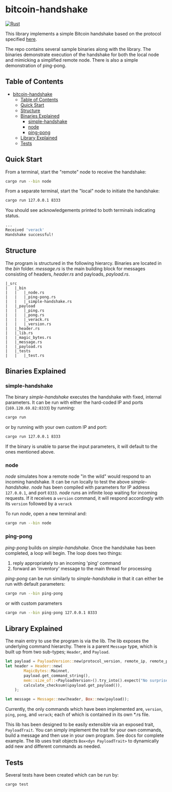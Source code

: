# bitcoin-handshake

[![Rust](https://github.com/luke-lorenzini/bitcoin-handshake/actions/workflows/rust.yml/badge.svg)](https://github.com/luke-lorenzini/bitcoin-handshake/actions/workflows/rust.yml)

This library implements a simple Bitcoin handshake based on the protocol specified [here](<https://en.bitcoin.it/wiki/Protocol_documentation>).

The repo contains several sample binaries along with the library. The binaries demonstrate execution of the handshake for both the local node and mimicking a simplified remote node. There is also a simple demonstration of ping-pong.

## Table of Contents

- [bitcoin-handshake](#bitcoin-handshake)
  - [Table of Contents](#table-of-contents)
  - [Quick Start](#quick-start)
  - [Structure](#structure)
  - [Binaries Explained](#binaries-explained)
    - [simple-handshake](#simple-handshake)
    - [node](#node)
    - [ping-pong](#ping-pong)
  - [Library Explained](#library-explained)
  - [Tests](#tests)

## Quick Start

From a terminal, start the "remote" node to receive the handshake:

```bash
cargo run --bin node
```

From a separate terminal, start the "local" node to initiate the handshake:

```bash
cargo run 127.0.0.1 8333
```

You should see acknowledgements printed to both terminals indicating status.

```bash
...
Received 'verack'
Handshake successful!
```

## Structure

The program is structured in the following hierarcy. Binaries are located in the *bin* folder. *message.rs* is the main building block for messages consisting of headers, *header.rs* and payloads, *payload.rs*.

```tree
|_src
|   |_bin
|   |   |_node.rs
|   |   |_ping-pong.rs
|   |   |_simple-handshake.rs
|   |_payload
|   |   |_ping.rs
|   |   |_pong.rs
|   |   |_verack.rs
|   |   |_version.rs
|   |_header.rs
|   |_lib.rs
|   |_magic_bytes.rs
|   |_message.rs
|   |_payload.rs
|   |_tests
|   |   |_test.rs
```

## Binaries Explained

### simple-handshake

The binary *simple-handshake* executes the handshake with fixed, internal parameters. It can be run with either the hard-coded IP and ports (`169.120.69.82:8333`) by running:

```bash
cargo run
```

or by running with your own custom IP and port:

```bash
cargo run 127.0.0.1 8333
```

If the binary is unable to parse the input parameters, it will default to the ones mentioned above.

### node

*node* simulates how a remote node "in the wild" would respond to an incoming handshake. It can be run locally to test the above *simple-handshake*. *node* has been compiled with parameters for IP address `127.0.0.1`, and port `8333`. *node* runs an infinite loop waiting for incoming requests. If it receives a `version` command, it will respond accordingly with its `version` followed by a `verack`

To run *node*, open a new terminal and:

```bash
cargo run --bin node
```

### ping-pong

*ping-pong* builds on *simple-handshake*. Once the handshake has been completed, a loop will begin. The loop does two things:

1) reply appropriately to an incoming 'ping' command
2) forward an 'inventory' message to the main thread for processing

*ping-pong* can be run similarly to *simple-handshake* in that it can either be run with default parameters:

```bash
cargo run --bin ping-pong
```

or with custom parameters

```bash
cargo run --bin ping-pong 127.0.0.1 8333
```

## Library Explained

The main entry to use the program is via the lib. The lib exposes the underlying command hierarchy. There is a parent `Message` type, which is built up from two sub-types; `Header`, and `Payload`.

```rust
let payload = PayloadVersion::new(protocol_version, remote_ip, remote_port);
let header = Header::new(
        MagicBytes::Mainnet,
        payload.get_command_string(),
        mem::size_of::<PayloadVersion>().try_into().expect("No surprises here"),
        calculate_checksum(&payload.get_payload()),
    );

let message = Message::new(header, Box::new(payload));
```

Currently, the only commands which have been implemented are, `version`, `ping`, `pong`, and `verack`; each of which is contained in its own *.rs file.

This lib has been designed to be easily extensible via an exposed trait, `PayloadTrait`. You can simply implement the trait for your own commands, build a message and then use in your own program. See docs for complete example. The lib uses trait objects `Box<dyn PayloadTrait>` to dynamically add new and different commands as needed.

## Tests

Several tests have been created which can be run by:

```bash
cargo test
```
